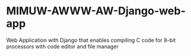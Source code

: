 # MIMUW-AWWW-AW-Django-web-app
Web Application with Django that enables compiling C code for 8-bit processors with code editor and file manager
